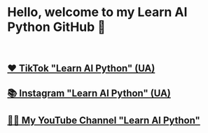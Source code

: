 # Hello, welcome to my Learn AI Python GitHub 👋

<br/>

## [❤️ TikTok "Learn AI Python" (UA)](https://www.tiktok.com/@learn.ai.python?lang=uk-UA)
## [📚 Instagram "Learn AI Python" (UA)](https://www.instagram.com/learn.ai.python/)
## [👩‍💻 My YouTube Channel "Learn AI Python"](https://www.youtube.com/channel/UCEJ8IRbmEl3tEZahc17pwrw)


